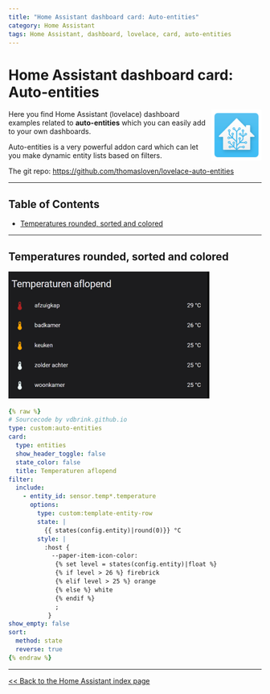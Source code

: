```yaml
---
title: "Home Assistant dashboard card: Auto-entities"
category: Home Assistant
tags: Home Assistant, dashboard, lovelace, card, auto-entities
---
```

# Home Assistant dashboard card: Auto-entities

<a href="index"><img src="images/home_assistant_logo.png" style="float: right;" alt="Home Assistant logo" height="100px"></a>

Here you find Home Assistant (lovelace) dashboard examples related to **auto-entities** which you can easily add to your own dashboards.

Auto-entities is a very powerful addon card which can let you make dynamic entity lists based on filters.

The git repo: https://github.com/thomasloven/lovelace-auto-entities

---
## Table of Contents
<!-- TOC -->
* [Temperatures rounded, sorted and colored](#temperatures-rounded-sorted-and-colored)
<!-- TOC -->

---

## Temperatures rounded, sorted and colored

<img src="images_autoentities/temp_round_sorted_color-autoentities.png" alt="Temperatures rounded, sorted and colored" width="400">

```yaml
{% raw %}
# Sourcecode by vdbrink.github.io
type: custom:auto-entities
card:
  type: entities
  show_header_toggle: false
  state_color: false
  title: Temperaturen aflopend
filter:
  include:
    - entity_id: sensor.temp*.temperature
      options:
        type: custom:template-entity-row
        state: |
          {{ states(config.entity)|round(0)}} °C
        style: |
          :host {
            --paper-item-icon-color:
             {% set level = states(config.entity)|float %}
             {% if level > 26 %} firebrick
             {% elif level > 25 %} orange
             {% else %} white
             {% endif %}
             ;
           }
show_empty: false
sort:
  method: state
  reverse: true
{% endraw %}
```
---
[<< Back to the Home Assistant index page](index)